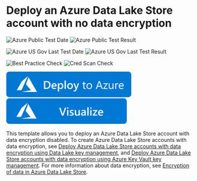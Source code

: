 # Deploy an Azure Data Lake Store account with no data encryption

![Azure Public Test Date](https://azurequickstartsservice.blob.core.windows.net/badges/101-data-lake-store-no-encryption/PublicLastTestDate.svg)
![Azure Public Test Result](https://azurequickstartsservice.blob.core.windows.net/badges/101-data-lake-store-no-encryption/PublicDeployment.svg)

![Azure US Gov Last Test Date](https://azurequickstartsservice.blob.core.windows.net/badges/101-data-lake-store-no-encryption/FairfaxLastTestDate.svg)
![Azure US Gov Last Test Result](https://azurequickstartsservice.blob.core.windows.net/badges/101-data-lake-store-no-encryption/FairfaxDeployment.svg)

![Best Practice Check](https://azurequickstartsservice.blob.core.windows.net/badges/101-data-lake-store-no-encryption/BestPracticeResult.svg)
![Cred Scan Check](https://azurequickstartsservice.blob.core.windows.net/badges/101-data-lake-store-no-encryption/CredScanResult.svg)

[![Deploy To Azure](https://raw.githubusercontent.com/Azure/azure-quickstart-templates/master/1-CONTRIBUTION-GUIDE/images/deploytoazure.svg?sanitize=true)](https://portal.azure.com/#create/Microsoft.Template/uri/https%3A%2F%2Fraw.githubusercontent.com%2FAzure%2Fazure-quickstart-templates%2Fmaster%2F101-data-lake-store-no-encryption%2Fazuredeploy.json)
[![Visualize](https://raw.githubusercontent.com/Azure/azure-quickstart-templates/master/1-CONTRIBUTION-GUIDE/images/visualizebutton.svg?sanitize=true)](http://armviz.io/#/?load=https%3A%2F%2Fraw.githubusercontent.com%2FAzure%2Fazure-quickstart-templates%2Fmaster%2F101-data-lake-store-no-encryption%2Fazuredeploy.json)

This template allows you to deploy an Azure Data Lake Store account with data
encryption disabled. To create Azure Data Lake Store accounts with data
encryption, see
[Deploy Azure Data Lake Store accounts with data encryption using Data Lake key management](https://azure.microsoft.com/resources/templates/101-data-lake-store-encryption-adls/),
and
[Deploy Azure Data Lake Store accounts with data encryption using Azure Key Vault key management](https://azure.microsoft.com/resources/templates/101-data-lake-store-encryption-key-vault/).
For more information about data encryption, see
[Encryption of data in Azure Data Lake Store](https://docs.microsoft.com/azure/data-lake-store/data-lake-store-encryption).
